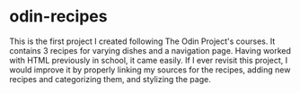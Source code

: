 # odin-recipes

This is the first project I created following The Odin Project's courses.
It contains 3 recipes for varying dishes and a navigation page. Having
worked with HTML previously in school, it came easily. If I ever revisit
this project, I would improve it by properly linking my sources for the
recipes, adding new recipes and categorizing them, and stylizing the page.

